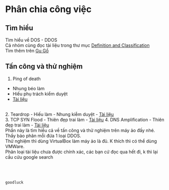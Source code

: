 # Phân chia công việc
## Tìm hiểu 
Tìm hiểu về DOS - DDOS 
<br>
Cả nhóm cùng đọc tài liệu trong thư mục <a href="https://github.com/ndthien98/network-security-project/tree/master/project-documents/Documents/0%20Definition%20and%20Classification">Definition and Classification</a>
<br>
Tìm thêm trên <a href="https://google.com">Gu Gồ </a>
## Tấn công và thử nghiệm 
1. Ping of death 
- Nhung béo làm 
- Hiếu phụ trách kiểm duyệt 
- <a href="https://github.com/ndthien98/network-security-project/tree/master/project-documents/Documents/1%20Ping%20of%20death">Tài liệu</a>
<br>
2. Teardrop 
- Hiếu làm 
- Nhung kiễm duyệt 
- <a href="https://google.com">Tài liệu</a>
<br>
3. TCP SYN Flood
- Thiên đẹp trai làm 
- <a href="https://github.com/ndthien98/network-security-project/tree/master/project-documents/Documents/3%20TCP%20SYN%20Flood">Tài liệu</a>
4. DNS Amplification 
- Thiên đẹp trai làm 
- <a href="https://github.com/ndthien98/network-security-project/tree/master/project-documents/Documents/4%20DNS%20Amplification%20Attack">Tài liệu</a>


<br>
Phần này là tìm hiểu cả về tấn công và thử nghiệm trên máy ảo đấy nhé. Thầy bảo phân mỗi đứa 1 loại DDOS. 
<br>
Thử nghiệm thì dùng VirtualBox làm máy ảo là đủ. K thích thì có thể dùng VMWare. 
<br>
Phân loại tài liệu chưa được chính xác, các bạn cứ đọc qua hết đi, k thì lại cầu cứu google search 
<br><br><br><br>

`goodluck` 
